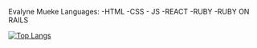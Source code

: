 Evalyne Mueke
Languages:
    -HTML
    -CSS
    - JS
    -REACT
    -RUBY
    -RUBY ON RAILS

[![Top Langs](https://github-readme-stats.vercel.app/api/top-langs/?username=EvalyneMueke&layout=compact)](https://github.com/anuraghazra/github-readme-stats)
